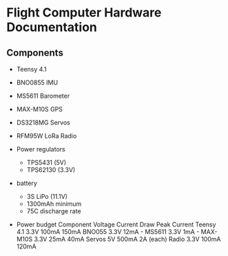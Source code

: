 # Flight Computer Hardware Documentation

## Components
- Teensy 4.1
- BNO0855 IMU
- MS5611 Barometer
- MAX-M10S GPS
  
- DS3218MG Servos
- RFM95W LoRa Radio

-  Power regulators
    - TPS5431 (5V)
    - TPS62130 (3.3V)
 
-  battery
    - 3S LiPo (11.1V)
    - 1300mAh minimum
    - 75C discharge rate
 
-  Power budget
Component    Voltage    Current Draw    Peak Current
Teensy 4.1   3.3V      100mA          150mA
BNO055       3.3V      12mA           -
MS5611       3.3V      1mA            -
MAX-M10S     3.3V      25mA           40mA
Servos       5V        500mA          2A (each)
Radio        3.3V      100mA          120mA
    
